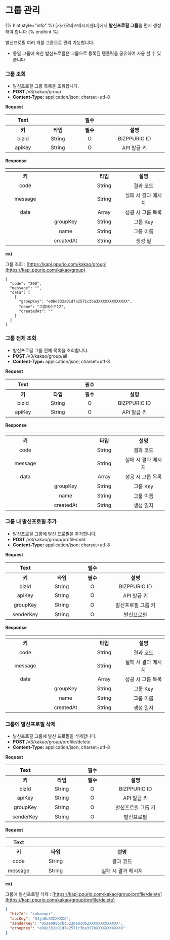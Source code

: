 # 그룹 관리



{% hint style="info" %}
\[카카오비즈메시지센터]에서 **발신프로필 그룹**을 먼저 생성해야 합니다
{% endhint %}



&#x20;발신프로필 여러 개를 그룹으로 관리 가능합니다.

* 동일 그룹에 속한 발신프로필은 그룹으로 등록된 템플릿을 공유하여 사용 할 수 있습니다.



### 그룹 조회

* 발신프로필 그룹 목록을 조회합니다.
* **POST** /v3/kakao/group
* **Content-Type:** application/json; charset=utf-8

**Request**

<table data-header-hidden><thead><tr><th width="150" align="center">Text</th><th width="150" align="center"></th><th width="150" align="center">필수</th><th width="285" align="center"></th></tr></thead><tbody><tr><td align="center"><strong>키</strong></td><td align="center"><strong>타입</strong></td><td align="center"><strong>필수</strong></td><td align="center"><strong>설명</strong></td></tr><tr><td align="center">bizId</td><td align="center">String</td><td align="center">O</td><td align="center">BIZPPURIO ID</td></tr><tr><td align="center">apiKey</td><td align="center">String</td><td align="center">O</td><td align="center">API 발급 키</td></tr></tbody></table>

**Response**

<table data-header-hidden><thead><tr><th width="150" align="center"></th><th width="150" align="center"></th><th width="150" align="center"></th><th width="203" align="center"></th></tr></thead><tbody><tr><td align="center"><strong>키</strong></td><td align="center"></td><td align="center"><strong>타입</strong></td><td align="center"><strong>설명</strong></td></tr><tr><td align="center">code</td><td align="center"></td><td align="center">String</td><td align="center">결과 코드</td></tr><tr><td align="center">message</td><td align="center"></td><td align="center">String</td><td align="center">실패 시 결과 메시지</td></tr><tr><td align="center">data</td><td align="center"></td><td align="center">Array</td><td align="center">성공 시 그룹 목록</td></tr><tr><td align="center"></td><td align="center">groupKey</td><td align="center">String</td><td align="center">그룹 Key</td></tr><tr><td align="center"></td><td align="center">name</td><td align="center">String</td><td align="center">그룹 이름</td></tr><tr><td align="center"></td><td align="center">createdAt</td><td align="center">String</td><td align="center">생성 일</td></tr></tbody></table>

**ex)**

그룹 조회 : [https://kapi.ppurio.com/kakao/group](https://kapi.ppurio.com/kakao/group)

```json5
{
  "code": "200",
  "message": "",
  "data": [
    {
      "groupKey": "e08e332a91d7a2571c3ba3XXXXXXXXXXXXX",
      "name": "그룹테스트12",
      "createdAt": ""
    }
  ]
}
```



### 그룹 전체 조회

* 발신프로필 그룹 전체 목록을 조회합니다.
* **POST** /v3/kakao/group/all
* **Content-Type:** application/json; charset=utf-8

**Request**

<table data-header-hidden><thead><tr><th width="150" align="center">Text</th><th width="150" align="center"></th><th width="150" align="center">필수</th><th width="285" align="center"></th></tr></thead><tbody><tr><td align="center"><strong>키</strong></td><td align="center"><strong>타입</strong></td><td align="center"><strong>필수</strong></td><td align="center"><strong>설명</strong></td></tr><tr><td align="center">bizId</td><td align="center">String</td><td align="center">O</td><td align="center">BIZPPURIO ID</td></tr><tr><td align="center">apiKey</td><td align="center">String</td><td align="center">O</td><td align="center">API 발급 키</td></tr></tbody></table>

**Response**

<table data-header-hidden><thead><tr><th width="150" align="center"></th><th width="150" align="center"></th><th width="150" align="center"></th><th width="203" align="center"></th></tr></thead><tbody><tr><td align="center"><strong>키</strong></td><td align="center"></td><td align="center"><strong>타입</strong></td><td align="center"><strong>설명</strong></td></tr><tr><td align="center">code</td><td align="center"></td><td align="center">String</td><td align="center">결과 코드</td></tr><tr><td align="center">message</td><td align="center"></td><td align="center">String</td><td align="center">실패 시 결과 메시지</td></tr><tr><td align="center">data</td><td align="center"></td><td align="center">Array</td><td align="center">성공 시 그룹 목록</td></tr><tr><td align="center"></td><td align="center">groupKey</td><td align="center">String</td><td align="center">그룹 Key</td></tr><tr><td align="center"></td><td align="center">name</td><td align="center">String</td><td align="center">그룹 이름</td></tr><tr><td align="center"></td><td align="center">createdAt</td><td align="center">String</td><td align="center">생성 일자</td></tr></tbody></table>

### 그룹 내 발신프로필 추가

* 발신프로필 그룹에 발신 프로필을 추가합니다.
* **POST** /v3/kakao/group/profile/add
* **Content-Type:** application/json; charset=utf-8

**Request**

<table data-header-hidden><thead><tr><th width="150" align="center">Text</th><th width="150" align="center"></th><th width="150" align="center">필수</th><th width="285" align="center"></th></tr></thead><tbody><tr><td align="center"><strong>키</strong></td><td align="center"><strong>타입</strong></td><td align="center"><strong>필수</strong></td><td align="center"><strong>설명</strong></td></tr><tr><td align="center">bizId</td><td align="center">String</td><td align="center">O</td><td align="center">BIZPPURIO ID</td></tr><tr><td align="center">apiKey</td><td align="center">String</td><td align="center">O</td><td align="center">API 발급 키</td></tr><tr><td align="center">groupKey</td><td align="center">String</td><td align="center">O</td><td align="center">발신프로필 그룹 키</td></tr><tr><td align="center">senderKey</td><td align="center">String</td><td align="center">O</td><td align="center">발신프로필 </td></tr></tbody></table>

**Response**

<table data-header-hidden><thead><tr><th width="150" align="center"></th><th width="150" align="center"></th><th width="150" align="center"></th><th width="203" align="center"></th></tr></thead><tbody><tr><td align="center"><strong>키</strong></td><td align="center"></td><td align="center"><strong>타입</strong></td><td align="center"><strong>설명</strong></td></tr><tr><td align="center">code</td><td align="center"></td><td align="center">String</td><td align="center">결과 코드</td></tr><tr><td align="center">message</td><td align="center"></td><td align="center">String</td><td align="center">실패 시 결과 메시지</td></tr><tr><td align="center">data</td><td align="center"></td><td align="center">Array</td><td align="center">성공 시 그룹 목록</td></tr><tr><td align="center"></td><td align="center">groupKey</td><td align="center">String</td><td align="center">그룹 Key</td></tr><tr><td align="center"></td><td align="center">name</td><td align="center">String</td><td align="center">그룹 이름</td></tr><tr><td align="center"></td><td align="center">createdAt</td><td align="center">String</td><td align="center">생성 일자</td></tr></tbody></table>

### 그룹에 발신프로필 삭제

* 발신프로필 그룹에 발신 프로필을 삭제합니다.
* **POST** /v3/kakao/group/profile/delete
* **Content-Type:** application/json; charset=utf-8

**Request**

<table data-header-hidden><thead><tr><th width="150" align="center">Text</th><th width="150" align="center"></th><th width="150" align="center">필수</th><th width="285" align="center"></th></tr></thead><tbody><tr><td align="center"><strong>키</strong></td><td align="center"><strong>타입</strong></td><td align="center"><strong>필수</strong></td><td align="center"><strong>설명</strong></td></tr><tr><td align="center">bizId</td><td align="center">String</td><td align="center">O</td><td align="center">BIZPPURIO ID</td></tr><tr><td align="center">apiKey</td><td align="center">String</td><td align="center">O</td><td align="center">API 발급 키</td></tr><tr><td align="center">groupKey</td><td align="center">String</td><td align="center">O</td><td align="center">발신프로필 그룹 키</td></tr><tr><td align="center">senderKey</td><td align="center">String</td><td align="center">O</td><td align="center">발신프로필 </td></tr></tbody></table>

**Request**

<table data-header-hidden><thead><tr><th align="center">Text</th><th width="165.33333333333331" align="center"></th><th width="339" align="center"></th></tr></thead><tbody><tr><td align="center"><strong>키</strong></td><td align="center"><strong>타입</strong></td><td align="center"><strong>설명</strong></td></tr><tr><td align="center">code</td><td align="center">String</td><td align="center">결과 코드</td></tr><tr><td align="center">message</td><td align="center">String</td><td align="center">실패 시 결과 메시지</td></tr></tbody></table>

**ex)**

그룹에 발신프로필 삭제 : [https://kapi.ppurio.com/kakao/group/profile/delete](https://kapi.ppurio.com/kakao/group/profile/delete)

```json
{
  "bizId": "kakaoapi",
  "apiKey": "Q4jh8oXXXXXXXX",
  "senderKey": "05aa099bcbc5220a8c0b2XXXXXXXXXXXXX",
  "groupKey": "e08e332a91d7a2571c3ba317bXXXXXXXXXXXX"
}
```
